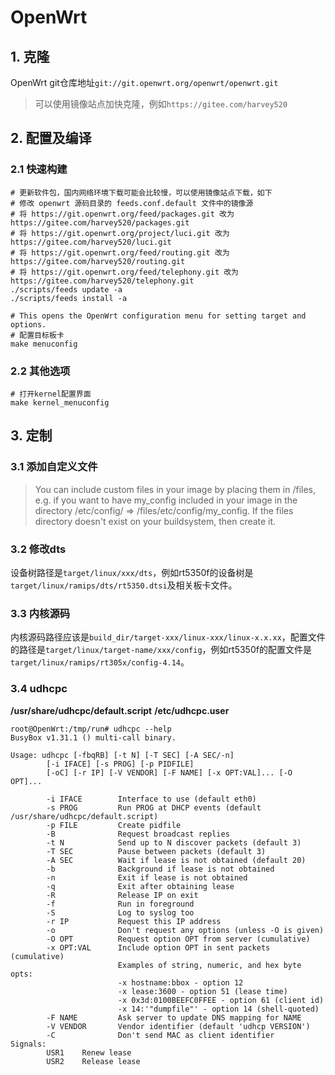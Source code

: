 # OpenWrt

## 1. 克隆

OpenWrt git仓库地址`git://git.openwrt.org/openwrt/openwrt.git`

> 可以使用镜像站点加快克隆，例如`https://gitee.com/harvey520`

## 2. 配置及编译

### 2.1 快速构建

```shell
# 更新软件包，国内网络环境下载可能会比较慢，可以使用镜像站点下载，如下
# 修改 openwrt 源码目录的 feeds.conf.default 文件中的镜像源
# 将 https://git.openwrt.org/feed/packages.git 改为 https://gitee.com/harvey520/packages.git
# 将 https://git.openwrt.org/project/luci.git 改为 https://gitee.com/harvey520/luci.git
# 将 https://git.openwrt.org/feed/routing.git 改为 https://gitee.com/harvey520/routing.git
# 将 https://git.openwrt.org/feed/telephony.git 改为 https://gitee.com/harvey520/telephony.git
./scripts/feeds update -a
./scripts/feeds install -a

# This opens the OpenWrt configuration menu for setting target and options.
# 配置目标板卡
make menuconfig
```

### 2.2 其他选项

```shell
# 打开kernel配置界面
make kernel_menuconfig
```

## 3. 定制

### 3.1 添加自定义文件

> You can include custom files in your image by placing them in <buildroot>/files, e.g. if you want to have my_config included in your image in the directory /etc/config/ ⇒ <buildroot>/files/etc/config/my_config. If the files directory doesn't exist on your buildsystem, then create it.

### 3.2 修改dts

设备树路径是`target/linux/xxx/dts`，例如rt5350f的设备树是`target/linux/ramips/dts/rt5350.dtsi`及相关板卡文件。

### 3.3 内核源码

内核源码路径应该是`build_dir/target-xxx/linux-xxx/linux-x.x.xx`，配置文件的路径是`target/linux/target-name/xxx/config`，例如rt5350f的配置文件是`target/linux/ramips/rt305x/config-4.14`。

### 3.4 udhcpc

**/usr/share/udhcpc/default.script**
**/etc/udhcpc.user**

```shell
root@OpenWrt:/tmp/run# udhcpc --help
BusyBox v1.31.1 () multi-call binary.

Usage: udhcpc [-fbqRB] [-t N] [-T SEC] [-A SEC/-n]
        [-i IFACE] [-s PROG] [-p PIDFILE]
        [-oC] [-r IP] [-V VENDOR] [-F NAME] [-x OPT:VAL]... [-O OPT]...

        -i IFACE        Interface to use (default eth0)
        -s PROG         Run PROG at DHCP events (default /usr/share/udhcpc/default.script)
        -p FILE         Create pidfile
        -B              Request broadcast replies
        -t N            Send up to N discover packets (default 3)
        -T SEC          Pause between packets (default 3)
        -A SEC          Wait if lease is not obtained (default 20)
        -b              Background if lease is not obtained
        -n              Exit if lease is not obtained
        -q              Exit after obtaining lease
        -R              Release IP on exit
        -f              Run in foreground
        -S              Log to syslog too
        -r IP           Request this IP address
        -o              Don't request any options (unless -O is given)
        -O OPT          Request option OPT from server (cumulative)
        -x OPT:VAL      Include option OPT in sent packets (cumulative)
                        Examples of string, numeric, and hex byte opts:
                        -x hostname:bbox - option 12
                        -x lease:3600 - option 51 (lease time)
                        -x 0x3d:0100BEEFC0FFEE - option 61 (client id)
                        -x 14:'"dumpfile"' - option 14 (shell-quoted)
        -F NAME         Ask server to update DNS mapping for NAME
        -V VENDOR       Vendor identifier (default 'udhcp VERSION')
        -C              Don't send MAC as client identifier
Signals:
        USR1    Renew lease
        USR2    Release lease
```
